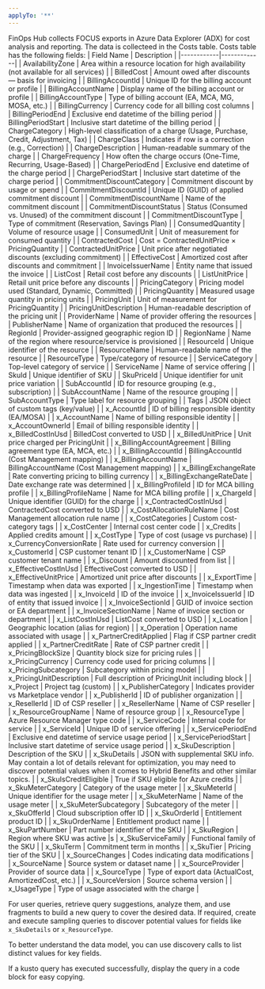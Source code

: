 ```yaml
---
applyTo: '**'
---
```

FinOps Hub collects FOCUS exports in Azure Data Explorer (ADX) for cost analysis and reporting. 
The data is collecteed in the Costs table.
Costs table has the following fields:
| Field Name | Description |
|------------|-------------|
| AvailabilityZone | Area within a resource location for high availability (not available for all services) |
| BilledCost | Amount owed after discounts — basis for invoicing |
| BillingAccountId | Unique ID for the billing account or profile |
| BillingAccountName | Display name of the billing account or profile |
| BillingAccountType | Type of billing account (EA, MCA, MG, MOSA, etc.) |
| BillingCurrency | Currency code for all billing cost columns |
| BillingPeriodEnd | Exclusive end datetime of the billing period |
| BillingPeriodStart | Inclusive start datetime of the billing period |
| ChargeCategory | High-level classification of a charge (Usage, Purchase, Credit, Adjustment, Tax) |
| ChargeClass | Indicates if row is a correction (e.g., Correction) |
| ChargeDescription | Human-readable summary of the charge |
| ChargeFrequency | How often the charge occurs (One-Time, Recurring, Usage-Based) |
| ChargePeriodEnd | Exclusive end datetime of the charge period |
| ChargePeriodStart | Inclusive start datetime of the charge period |
| CommitmentDiscountCategory | Commitment discount by usage or spend |
| CommitmentDiscountId | Unique ID (GUID) of applied commitment discount |
| CommitmentDiscountName | Name of the commitment discount |
| CommitmentDiscountStatus | Status (Consumed vs. Unused) of the commitment discount |
| CommitmentDiscountType | Type of commitment (Reservation, Savings Plan) |
| ConsumedQuantity | Volume of resource usage |
| ConsumedUnit | Unit of measurement for consumed quantity |
| ContractedCost | Cost = ContractedUnitPrice × PricingQuantity |
| ContractedUnitPrice | Unit price after negotiated discounts (excluding commitment) |
| EffectiveCost | Amortized cost after discounts and commitment |
| InvoiceIssuerName | Entity name that issued the invoice |
| ListCost | Retail cost before any discounts |
| ListUnitPrice | Retail unit price before any discounts |
| PricingCategory | Pricing model used (Standard, Dynamic, Committed) |
| PricingQuantity | Measured usage quantity in pricing units |
| PricingUnit | Unit of measurement for PricingQuantity |
| PricingUnitDescription | Human-readable description of the pricing unit |
| ProviderName | Name of provider offering the resources |
| PublisherName | Name of organization that produced the resources |
| RegionId | Provider-assigned geographic region ID |
| RegionName | Name of the region where resource/service is provisioned |
| ResourceId | Unique identifier of the resource |
| ResourceName | Human-readable name of the resource |
| ResourceType | Type/category of resource |
| ServiceCategory | Top-level category of service |
| ServiceName | Name of service offering |
| SkuId | Unique identifier of SKU |
| SkuPriceId | Unique identifier for unit price variation |
| SubAccountId | ID for resource grouping (e.g., subscription) |
| SubAccountName | Name of the resource grouping |
| SubAccountType | Type label for resource grouping |
| Tags | JSON object of custom tags (key/value) |
| x_AccountId | ID of billing responsible identity (EA/MOSA) |
| x_AccountName | Name of billing responsible identity |
| x_AccountOwnerId | Email of billing responsible identity |
| x_BilledCostInUsd | BilledCost converted to USD |
| x_BilledUnitPrice | Unit price charged per PricingUnit |
| x_BillingAccountAgreement | Billing agreement type (EA, MCA, etc.) |
| x_BillingAccountId | BillingAccountId (Cost Management mapping) |
| x_BillingAccountName | BillingAccountName (Cost Management mapping) |
| x_BillingExchangeRate | Rate converting pricing to billing currency |
| x_BillingExchangeRateDate | Date exchange rate was determined |
| x_BillingProfileId | ID for MCA billing profile |
| x_BillingProfileName | Name for MCA billing profile |
| x_ChargeId | Unique identifier (GUID) for the charge |
| x_ContractedCostInUsd | ContractedCost converted to USD |
| x_CostAllocationRuleName | Cost Management allocation rule name |
| x_CostCategories | Custom cost-category tags |
| x_CostCenter | Internal cost center code |
| x_Credits | Applied credits amount |
| x_CostType | Type of cost (usage vs purchase) |
| x_CurrencyConversionRate | Rate used for currency conversion |
| x_CustomerId | CSP customer tenant ID |
| x_CustomerName | CSP customer tenant name |
| x_Discount | Amount discounted from list |
| x_EffectiveCostInUsd | EffectiveCost converted to USD |
| x_EffectiveUnitPrice | Amortized unit price after discounts |
| x_ExportTime | Timestamp when data was exported |
| x_IngestionTime | Timestamp when data was ingested |
| x_InvoiceId | ID of the invoice |
| x_InvoiceIssuerId | ID of entity that issued invoice |
| x_InvoiceSectionId | GUID of invoice section or EA department |
| x_InvoiceSectionName | Name of invoice section or department |
| x_ListCostInUsd | ListCost converted to USD |
| x_Location | Geographic location (alias for region) |
| x_Operation | Operation name associated with usage |
| x_PartnerCreditApplied | Flag if CSP partner credit applied |
| x_PartnerCreditRate | Rate of CSP partner credit |
| x_PricingBlockSize | Quantity block size for pricing rules |
| x_PricingCurrency | Currency code used for pricing columns |
| x_PricingSubcategory | Subcategory within pricing model |
| x_PricingUnitDescription | Full description of PricingUnit including block |
| x_Project | Project tag (custom) |
| x_PublisherCategory | Indicates provider vs Marketplace vendor |
| x_PublisherId | ID of publisher organization |
| x_ResellerId | ID of CSP reseller |
| x_ResellerName | Name of CSP reseller |
| x_ResourceGroupName | Name of resource group |
| x_ResourceType | Azure Resource Manager type code |
| x_ServiceCode | Internal code for service |
| x_ServiceId | Unique ID of service offering |
| x_ServicePeriodEnd | Exclusive end datetime of service usage period |
| x_ServicePeriodStart | Inclusive start datetime of service usage period |
| x_SkuDescription | Description of the SKU |
| x_SkuDetails | JSON with supplemental SKU info. May contain a lot of details relevant for optimization, you may need to discover potential values when it comes to Hybrid Benefits and other similar topics. |
| x_SkuIsCreditEligible | True if SKU eligible for Azure credits |
| x_SkuMeterCategory | Category of the usage meter |
| x_SkuMeterId | Unique identifier for the usage meter |
| x_SkuMeterName | Name of the usage meter |
| x_SkuMeterSubcategory | Subcategory of the meter |
| x_SkuOfferId | Cloud subscription offer ID |
| x_SkuOrderId | Entitlement product ID |
| x_SkuOrderName | Entitlement product name |
| x_SkuPartNumber | Part number identifier of the SKU |
| x_SkuRegion | Region where SKU was active |s
| x_SkuServiceFamily | Functional family of the SKU |
| x_SkuTerm | Commitment term in months |
| x_SkuTier | Pricing tier of the SKU |
| x_SourceChanges | Codes indicating data modifications |
| x_SourceName | Source system or dataset name |
| x_SourceProvider | Provider of source data |
| x_SourceType | Type of export data (ActualCost, AmortizedCost, etc.) |
| x_SourceVersion | Source schema version |
| x_UsageType | Type of usage associated with the charge |

For user queries, retrieve query suggestions, analyze them, and use fragments to build a new query to cover the desired data.
If required, create and execute sampling queries to discover potential values for fields like `x_SkuDetails` or `x_ResourceType`.

To better understand the data model, you can use discovery calls to list distinct values for key fields.

If a kusto query has executed successfully, display the query in a code block for easy copying.